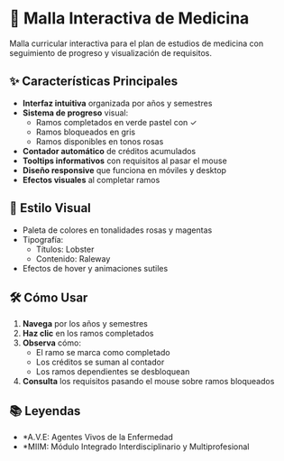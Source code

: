 # 🏥 Malla Interactiva de Medicina

Malla curricular interactiva para el plan de estudios de medicina con seguimiento de progreso y visualización de requisitos.

## ✨ Características Principales

- **Interfaz intuitiva** organizada por años y semestres
- **Sistema de progreso** visual:
  - Ramos completados en verde pastel con ✓
  - Ramos bloqueados en gris
  - Ramos disponibles en tonos rosas
- **Contador automático** de créditos acumulados
- **Tooltips informativos** con requisitos al pasar el mouse
- **Diseño responsive** que funciona en móviles y desktop
- **Efectos visuales** al completar ramos

## 🎨 Estilo Visual

- Paleta de colores en tonalidades rosas y magentas
- Tipografía:
  - Títulos: Lobster
  - Contenido: Raleway
- Efectos de hover y animaciones sutiles

## 🛠️ Cómo Usar

1. **Navega** por los años y semestres
2. **Haz clic** en los ramos completados
3. **Observa** cómo:
   - El ramo se marca como completado
   - Los créditos se suman al contador
   - Los ramos dependientes se desbloquean
4. **Consulta** los requisitos pasando el mouse sobre ramos bloqueados

## 📚 Leyendas

- *A.V.E: Agentes Vivos de la Enfermedad
- *MIIM: Módulo Integrado Interdisciplinario y Multiprofesional
